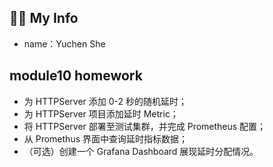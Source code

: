 ## :student: My Info
* name：Yuchen She

## module10 homework
* 为 HTTPServer 添加 0-2 秒的随机延时；
* 为 HTTPServer 项目添加延时 Metric；
* 将 HTTPServer 部署至测试集群，并完成 Prometheus 配置；
* 从 Promethus 界面中查询延时指标数据；
* （可选）创建一个 Grafana Dashboard 展现延时分配情况。
